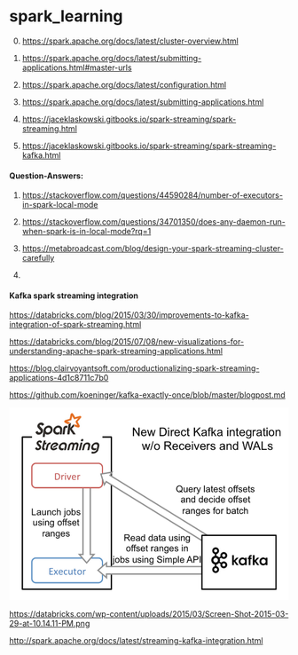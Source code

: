 # spark_learning

0) https://spark.apache.org/docs/latest/cluster-overview.html

1) https://spark.apache.org/docs/latest/submitting-applications.html#master-urls

2) https://spark.apache.org/docs/latest/configuration.html

3) https://spark.apache.org/docs/latest/submitting-applications.html

4) https://jaceklaskowski.gitbooks.io/spark-streaming/spark-streaming.html

5) https://jaceklaskowski.gitbooks.io/spark-streaming/spark-streaming-kafka.html




#### Question-Answers:

1) https://stackoverflow.com/questions/44590284/number-of-executors-in-spark-local-mode

2) https://stackoverflow.com/questions/34701350/does-any-daemon-run-when-spark-is-in-local-mode?rq=1

3) https://metabroadcast.com/blog/design-your-spark-streaming-cluster-carefully

4) 



#### Kafka spark streaming integration

https://databricks.com/blog/2015/03/30/improvements-to-kafka-integration-of-spark-streaming.html

https://databricks.com/blog/2015/07/08/new-visualizations-for-understanding-apache-spark-streaming-applications.html

https://blog.clairvoyantsoft.com/productionalizing-spark-streaming-applications-4d1c8711c7b0

https://github.com/koeninger/kafka-exactly-once/blob/master/blogpost.md


![Kafka spark streaming integration](img/spark-direct-kafka-integration.png "Kafka spark streaming integration image")

https://databricks.com/wp-content/uploads/2015/03/Screen-Shot-2015-03-29-at-10.14.11-PM.png

http://spark.apache.org/docs/latest/streaming-kafka-integration.html
